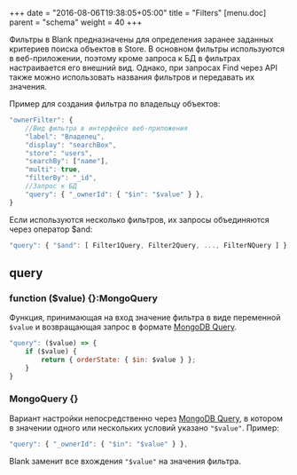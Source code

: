 +++
date = "2016-08-06T19:38:05+05:00"
title = "Filters"
[menu.doc]
    parent = "schema"
    weight = 40
+++

Фильтры в Blank предназначены для определения заранее заданных критериев поиска объектов в Store.
В основном фильтры используются в веб-приложении, поэтому кроме запроса к БД в фильтрах настраивается
его внешний вид. Однако, при запросах Find через API также можно использовать названия фильтров и передавать
их значения.

Пример для создания фильтра по владельцу объектов:
~~~javascript
"ownerFilter": {
    //Вид фильтра в интерфейсе веб-приложения
    "label": "Владелец",
    "display": "searchBox",
    "store": "users",
    "searchBy": ["name"],
    "multi": true,
    "filterBy": "_id",
    //Запрос к БД
    "query": { "_ownerId": { "$in": "$value" } },
}
~~~

Если используются несколько фильтров, их запросы объединяются через оператор $and:
~~~javascript
"query": { "$and": [ Filter1Query, Filter2Query, ..., FilterNQuery ] },
~~~

## query

### funсtion ($value) {}:MongoQuery
Функция, принимающая на вход значение фильтра в виде переменной `$value` и возвращающая запрос в формате
[MongoDB Query](https://docs.mongodb.com/manual/tutorial/query-documents/).

~~~javascript
"query": ($value) => {
    if ($value) {
        return { orderState: { $in: $value } };
    }
}
~~~
### MongoQuery {}
Вариант настройки непосредственно через [MongoDB Query](https://docs.mongodb.com/manual/tutorial/query-documents/),
в котором в значении одного или нескольких условий указано `"$value"`.
Пример:
```javascript
"query": { "_ownerId": { "$in": "$value" } },
```
Blank заменит все вхождения `"$value"` на значения фильтра.